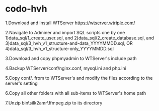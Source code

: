 # codo-hvh
1.Download and install WTServer
https://wtserver.wtriple.com/

2.Navigate to Adminer and import SQL scripts one by one
1)data_sql/1_create_user.sql, and
2)data_sql/2_create_database.sql, and
3)data_sql/3_hvh_v1_structure-and-data_YYYYMMDD.sql, OR
4)data_sql/3_hvh_v1_structure-only_YYYYMMDD.sql

3.Download and copy phpmyadmin to WTServer's include path

4.Backup WTServer/conf/nginx.conf, mysql.ini and php.ini

5.Copy conf/*.* from to WTServer's and modify the files according to the server's setting

6.Copy all other folders with all sub-items to WTServer's home path

7.Unzip bin\silk2amr\ffmpeg.zip to its directory